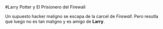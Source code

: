 #Larry Potter y El Prisionero del Firewall

Un supuesto hacker maligno se escapa de la carcel de *Firewall*.
Pero resutla que luego no es tan maligno y es amigo de **Larry**.